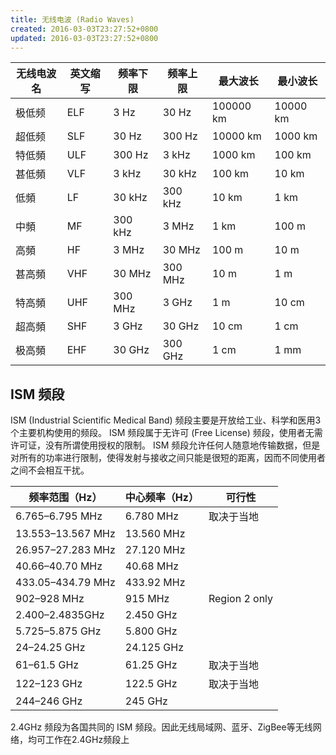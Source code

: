 ```yaml
---
title: 无线电波 (Radio Waves)
created: 2016-03-03T23:27:52+0800
updated: 2016-03-03T23:27:52+0800
---
```



| 无线电波名 | 英文缩写 | 频率下限 | 频率上限 | 最大波长  | 最小波长 |
|------------|----------|----------|----------|-----------|----------|
| 极低频     | ELF      | 3 Hz     | 30 Hz    | 100000 km | 10000 km |
| 超低频     | SLF      | 30 Hz    | 300 Hz   | 10000 km  | 1000 km  |
| 特低頻     | ULF      | 300 Hz   | 3 kHz    | 1000 km   | 100 km   |
| 甚低頻     | VLF      | 3 kHz    | 30 kHz   | 100 km    | 10 km    |
| 低頻       | LF       | 30 kHz   | 300 kHz  | 10 km     | 1 km     |
| 中頻       | MF       | 300 kHz  | 3 MHz    | 1 km      | 100 m    |
| 高頻       | HF       | 3 MHz    | 30 MHz   | 100 m     | 10 m     |
| 甚高頻     | VHF      | 30 MHz   | 300 MHz  | 10 m      | 1 m      |
| 特高頻     | UHF      | 300 MHz  | 3 GHz    | 1 m       | 10 cm    |
| 超高頻     | SHF      | 3 GHz    | 30 GHz   | 10 cm     | 1 cm     |
| 极高頻     | EHF      | 30 GHz   | 300 GHz  | 1 cm      | 1 mm     |

## ISM 频段

ISM (Industrial Scientific Medical Band) 频段主要是开放给工业、科学和医用3个主要机构使用的频段。
ISM 频段属于无许可 (Free License) 频段，使用者无需许可证，没有所谓使用授权的限制。
ISM 频段允许任何人随意地传输数据，但是对所有的功率进行限制，使得发射与接收之间只能是很短的距离，因而不同使用者之间不会相互干扰。

| 频率范围（Hz）    | 中心频率（Hz） | 可行性        |
|-------------------|----------------|---------------|
| 6.765–6.795 MHz   | 6.780 MHz      | 取决于当地    |
| 13.553–13.567 MHz | 13.560 MHz     |               |
| 26.957–27.283 MHz | 27.120 MHz     |               |
| 40.66–40.70 MHz   | 40.68 MHz      |               |
| 433.05–434.79 MHz | 433.92 MHz     |               |
| 902–928 MHz       | 915 MHz        | Region 2 only |
| 2.400–2.4835GHz   | 2.450 GHz      |               |
| 5.725–5.875 GHz   | 5.800 GHz      |               |
| 24–24.25 GHz      | 24.125 GHz     |               |
| 61–61.5 GHz       | 61.25 GHz      | 取决于当地    |
| 122–123 GHz       | 122.5 GHz      | 取决于当地    |
| 244–246 GHz       | 245 GHz        |               |

2.4GHz 频段为各国共同的 ISM 频段。因此无线局域网、蓝牙、ZigBee等无线网络，均可工作在2.4GHz频段上
